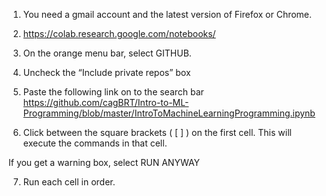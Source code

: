 1. You need a gmail account and the latest version of Firefox or Chrome.
2. https://colab.research.google.com/notebooks/
3. On the orange menu bar, select GITHUB. 
4. Uncheck the “Include private repos” box
5. Paste the following link on to the search bar
https://github.com/cagBRT/Intro-to-ML-Programming/blob/master/IntroToMachineLearningProgramming.ipynb

6. Click between the square brackets ( [  ] ) on the first cell. This will execute the commands in that cell. 

If you get a warning box, select RUN ANYWAY

7. Run each cell in order. 





